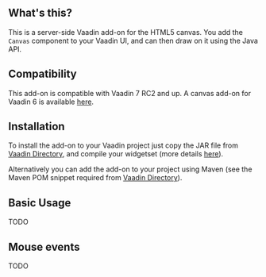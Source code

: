 ## What's this?

This is a server-side Vaadin add-on for the HTML5 canvas. You add the ```Canvas``` component to your Vaadin UI, and can then draw on it using the Java API.

## Compatibility

This add-on is compatible with Vaadin 7 RC2 and up. A canvas add-on for Vaadin 6 is available [here](https://vaadin.com/add-on/canvaswidget).

## Installation

To install the add-on to your Vaadin project just copy the JAR file from [Vaadin Directory](https://vaadin.com/addon/canvas), and compile your widgetset (more details [here](https://vaadin.com/directory/help/using-vaadin-add-ons)).

Alternatively you can add the add-on to your project using Maven (see the Maven POM snippet required from [Vaadin Directory](https://vaadin.com/addon/canvas)).

## Basic Usage

TODO

## Mouse events

TODO
